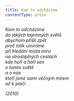 ```yaml
---
title: Kam to odcházíme
contentType: prose
---
```


_Kam to odcházíme  
do jakých tajemných světů  
abychom přišli zpět  
proč tolik umíráme  
při hledání místa míru  
na strastiplných cestách  
kde hoří a hoří sen  
o tomto světě  
a o nás  
kteří jsme sami věčným mírem  
až k pláči_

_(2010)_
